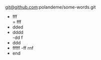 git@github.com:polandeme/some-words.git  
- fff  
=  fff 
- dded  
- dddd  
-dd f
- ddd  
- fffff
 -ff rnf  
 - end
